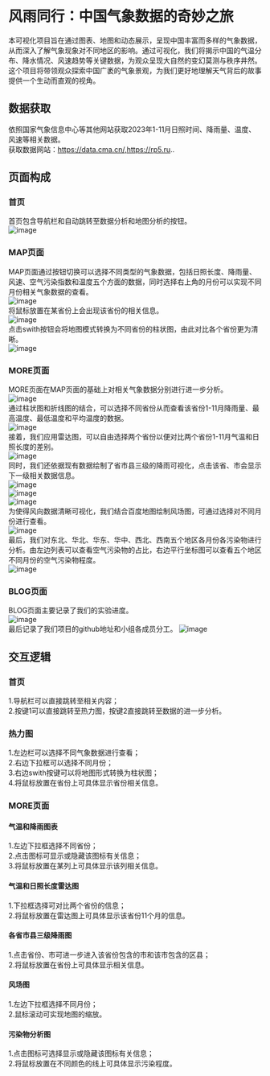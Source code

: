 # 风雨同行：中国气象数据的奇妙之旅
本可视化项目旨在通过图表、地图和动态展示，呈现中国丰富而多样的气象数据，从而深入了解气象现象对不同地区的影响。通过可视化，我们将揭示中国的气温分布、降水情况、风速趋势等关键数据，为观众呈现大自然的变幻莫测与秩序井然。这个项目将带领观众探索中国广袤的气象景观，为我们更好地理解天气背后的故事提供一个生动而直观的视角。

## 数据获取
依照国家气象信息中心等其他网站获取2023年1-11月日照时间、降雨量、温度、风速等相关数据。<br />
获取数据网站：https://data.cma.cn/,https://rp5.ru.. <br />

## 页面构成
### 首页
首页包含导航栏和自动跳转至数据分析和地图分析的按钮。<br />
![image](images/host.png)<br />
### MAP页面
MAP页面通过按钮切换可以选择不同类型的气象数据，包括日照长度、降雨量、风速、空气污染指数和温度五个方面的数据，同时选择右上角的月份可以实现不同月份相关气象数据的查看。<br />
![image](images/map1.png)<br />
将鼠标放置在某省份上会出现该省份的相关信息。<br />
![image](images/map2.png)<br />
点击swith按钮会将地图模式转换为不同省份的柱状图，由此对比各个省份更为清晰。<br />
![image](images/map6.png)<br />
### MORE页面
MORE页面在MAP页面的基础上对相关气象数据分别进行进一步分析。<br />
![image](images/more1.png)<br />
通过柱状图和折线图的结合，可以选择不同省份从而查看该省份1-11月降雨量、最高温度、最低温度和平均温度的数据。<br />
![image](images/more3.png)<br />
接着，我们应用雷达图，可以自由选择两个省份以便对比两个省份1-11月气温和日照长度的差别。<br />
![image](images/more9.png)<br />
同时，我们还依据现有数据绘制了省市县三级的降雨可视化，点击该省、市会显示下一级相关数据信息。<br />
![image](images/more4.png)<br />
![image](images/more5.png)<br />
![image](images/more6.png)<br />
为使得风向数据清晰可视化，我们结合百度地图绘制风场图，可通过选择对不同月份进行查看。<br />
![image](images/more7.png)<br />
最后，我们对东北、华北、华东、华中、西北、西南五个地区各月份各污染物进行分析。由左边列表可以查看空气污染物的占比，右边平行坐标图可以查看五个地区不同月份的空气污染物程度。<br />
![image](images/more8.png)<br />
### BLOG页面
BLOG页面主要记录了我们的实验进度。<br />
![image](images/blog1.png)<br />
最后记录了我们项目的github地址和小组各成员分工。
![image](images/blog2.png)<br />

## 交互逻辑
### 首页
1.导航栏可以直接跳转至相关内容；<br />
2.按键1可以直接跳转至热力图，按键2直接跳转至数据的进一步分析。<br />
### 热力图
1.左边栏可以选择不同气象数据进行查看；<br />
2.右边下拉框可以选择不同月份；<br />
3.右边swith按键可以将地图形式转换为柱状图；<br />
4.将鼠标放置在省份上可具体显示省份相关信息。<br />
### MORE页面
#### 气温和降雨图表
1.左边下拉框选择不同省份；<br />
2.点击图标可显示或隐藏该图标有关信息；<br />
3.将鼠标放置在某列上可具体显示该列相关信息。<br />
#### 气温和日照长度雷达图
1.下拉框选择可对比两个省份的信息；<br />
2.将鼠标放置在雷达图上可具体显示该省份11个月的信息。<br />
#### 各省市县三级降雨图
1.点击省份、市可进一步进入该省份包含的市和该市包含的区县；<br />
2.将鼠标放置在省份上可具体显示相关信息。<br />
#### 风场图
1.左边下拉框选择不同月份；<br />
2.鼠标滚动可实现地图的缩放。<br />
#### 污染物分析图
1.点击图标可选择显示或隐藏该图标有关信息；<br />
2.将鼠标放置在不同颜色的线上可具体显示污染程度。<br />
